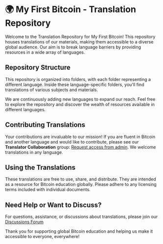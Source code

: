 # 🌍 My First Bitcoin - Translation Repository

Welcome to the Translation Repository for My First Bitcoin! This repository houses translations of our materials, making them accessible to a diverse global audience. Our aim is to break language barriers by providing resources in a wide array of languages.

## Repository Structure

This repository is organized into folders, with each folder representing a different language. Inside these language-specific folders, you'll find translations of various subjects and materials. 

We are continuously adding new languages to expand our reach. Feel free to explore the repository and discover the wealth of resources available in different languages.

## Contributing Translations

Your contributions are invaluable to our mission! If you are fluent in Bitcoin and another language and would like to contribute, please see our **Translator Collaboration** group: [Request access from admin](https://t.me/+ovW4RGSeB4ZjZjRh). We welcome translations in any language.

## Using the Translations

These translations are free to use, share, and distribute. They are intended as a resource for Bitcoin education globally. Please adhere to any licensing terms included with individual documents.

## Need Help or Want to Discuss?

For questions, assistance, or discussions about translations, please join our [Discussions Forum](https://github.com/orgs/MyFirstBitcoin/discussions)

Thank you for supporting global Bitcoin education and helping us make it accessible to everyone, everywhere!
